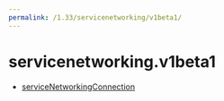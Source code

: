 ```yaml
---
permalink: /1.33/servicenetworking/v1beta1/
---
```


# servicenetworking.v1beta1



* [serviceNetworkingConnection](serviceNetworkingConnection.md)
